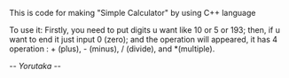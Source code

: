 This is code for making "Simple Calculator" by using C++ language

To use it:
Firstly, you need to put digits u want like 10 or 5 or 193;
then, if u want to end it just input 0 (zero);
and the operation will appeared, it has 4 operation : + (plus), - (minus), / (divide), and *(multiple).

-_- Yorutaka -_-
